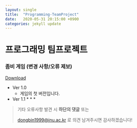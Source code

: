 ```yaml
---
layout: single
title:  "Programming-TeamProject"
date:   2020-05-31 20:15:00 +0900
categories: jekyll update
---
```


# 프로그래밍 팀프로젝트

### 좀비 게임 (변경 사항/오류 제보)

[Download](https://github.com/dongbin1999/Programming-TeamProject)

* Ver 1.0
  * 게임의 첫 버전입니다.
* Ver 1.1
  * 
  * 
  * 





> 기타 오류사항 발견 시 __하단의 댓글__ 또는
>
> <dongbin1999@inu.ac.kr> 로 의견 남겨주시면 감사하겠습니다!
